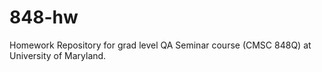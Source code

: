 # 848-hw
Homework Repository for grad level QA Seminar course (CMSC 848Q) at University of Maryland.
